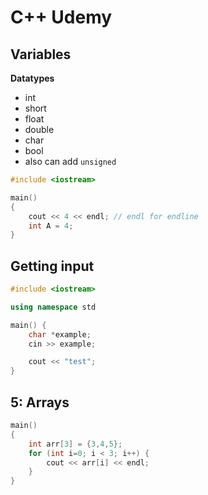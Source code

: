 # C++ Udemy

## Variables

**Datatypes**
- int  
- short 
- float 
- double 
- char 
- bool
- also can add `unsigned`

```cpp
#include <iostream>

main()
{
	cout << 4 << endl; // endl for endline
	int A = 4;
}
```

## Getting input 

```cpp
#include <iostream>

using namespace std

main() {
	char *example;
	cin >> example;

	cout << "test";
}
```

## 5: Arrays

```cpp
main() 
{
	int arr[3] = {3,4,5};
 	for (int i=0; i < 3; i++) {
 		cout << arr[i] << endl;
 	}
}
```